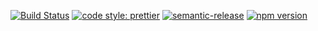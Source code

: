[![Build Status](https://travis-ci.org/AutoScheduleJS/react-elements.svg?branch=master)](https://travis-ci.org/AutoScheduleJS/react-elements#)
[![code style: prettier](https://img.shields.io/badge/code_style-prettier-ff69b4.svg?style=flat-square)](https://github.com/prettier/prettier)
[![semantic-release](https://img.shields.io/badge/%20%20%F0%9F%93%A6%F0%9F%9A%80-semantic--release-e10079.svg?style=flat-square)](https://github.com/semantic-release/semantic-release)
[![npm version](https://badge.fury.io/js/%40autoschedule%2Freact-elements.svg)](https://www.npmjs.com/package/@autoschedule/react-elements)